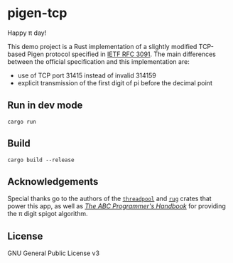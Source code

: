 # pigen-tcp

Happy &pi; day!

This demo project is a Rust implementation of a slightly modified TCP-based Pigen protocol specified in [IETF RFC 3091](https://datatracker.ietf.org/doc/html/rfc3091). The main differences between the official specification and this implementation are:

- use of TCP port 31415 instead of invalid 314159
- explicit transmission of the first digit of pi before the decimal point

## Run in dev mode

```
cargo run
```

## Build

``` 
cargo build --release
```

## Acknowledgements

Special thanks go to the authors of the [`threadpool`](https://crates.io/crates/threadpool) and [`rug`](https://crates.io/crates/rug) crates that power this app, as well as [_The ABC Programmer's Handbook_](https://homepages.cwi.nl/~steven/abc/programmers/examples.html) for providing the &pi; digit spigot algorithm.

## License

GNU General Public License v3
